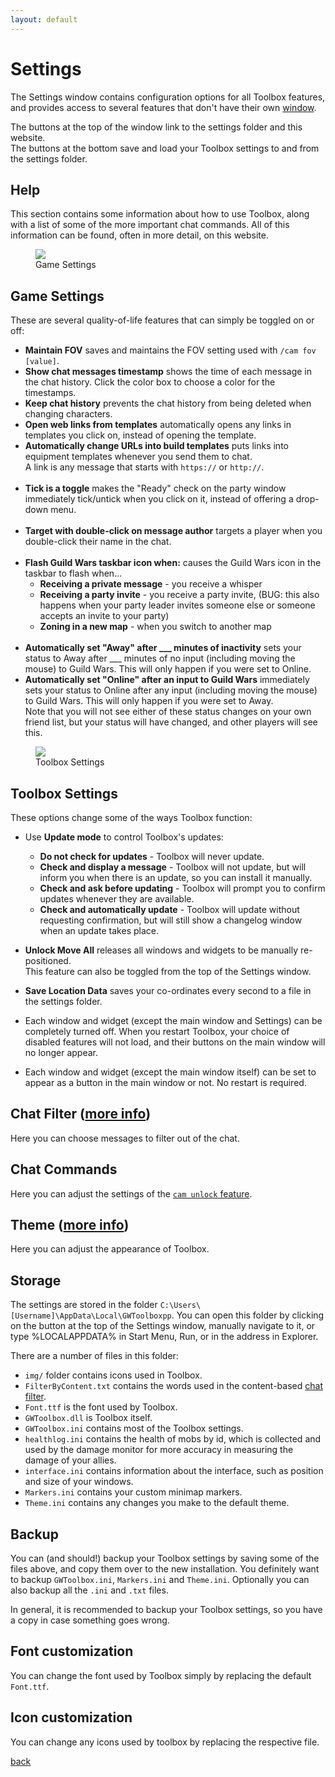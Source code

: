 ```yaml
---
layout: default
---
```


# Settings
The Settings window contains configuration options for all Toolbox features, and provides access to several features that don't have their own [window](windows).

The buttons at the top of the window link to the settings folder and this website.<br />
The buttons at the bottom save and load your Toolbox settings to and from the settings folder. 

## Help
This section contains some information about how to use Toolbox, along with a list of some of the more important chat commands. All of this information can be found, often in more detail, on this website.

<figure>
<img src="https://user-images.githubusercontent.com/11432831/28233546-6e8dde4a-68ac-11e7-8bc9-20de80416296.PNG"/>
<figcaption>Game Settings</figcaption>
</figure>

## Game Settings
These are several quality-of-life features that can simply be toggled on or off:
* **Maintain FOV** saves and maintains the FOV setting used with `/cam fov [value]`.
* **Show chat messages timestamp** shows the time of each message in the chat history. Click the color box to choose a color for the timestamps.
* **Keep chat history** prevents the chat history from being deleted when changing characters.
* **Open web links from templates** automatically opens any links in templates you click on, instead of opening the template.
* **Automatically change URLs into build templates** puts links into equipment templates whenever you send them to chat.  
 A link is any message that starts with `https://` or `http://`.<br /><br />  
* **Tick is a toggle** makes the "Ready" check on the party window immediately tick/untick when you click on it, instead of offering a drop-down menu.<br /><br />
* **Target with double-click on message author** targets a player when you double-click their name in the chat.<br /><br />
* **Flash Guild Wars taskbar icon when:** causes the Guild Wars icon in the taskbar to flash when...
    * **Receiving a private message** - you receive a whisper
    * **Receiving a party invite** - you receive a party invite, (BUG: this also happens when your party leader invites someone else or someone accepts an invite to your party)
    * **Zoning in a new map** - when you switch to another map
<br /><br />
* **Automatically set "Away" after ___ minutes of inactivity** sets your status to Away after ___ minutes of no input (including moving the mouse) to Guild Wars. This will only happen if you were set to Online.
* **Automatically set "Online" after an input to Guild Wars** immediately sets your status to Online after any input (including moving the mouse) to Guild Wars. This will only happen if you were set to Away.  
Note that you will not see either of these status changes on your own friend list, but your status will have changed, and other players will see this.

<figure>
<img src="https://user-images.githubusercontent.com/11432831/28233555-719397f6-68ac-11e7-82e5-8a18f4c7c44e.PNG"/>
<figcaption>Toolbox Settings</figcaption>
</figure>

## Toolbox Settings
These options change some of the ways Toolbox function:
* Use **Update mode** to control Toolbox's updates:
  * **Do not check for updates** - Toolbox will never update.
  * **Check and display a message** - Toolbox will not update, but will inform you when there is an update, so you can install it manually.
  * **Check and ask before updating** - Toolbox will prompt you to confirm updates whenever they are available.
  * **Check and automatically update** - Toolbox will update without requesting confirmation, but will still show a changelog window when an update takes place.
  
* **Unlock Move All** releases all windows and widgets to be manually re-positioned.  
  This feature can also be toggled from the top of the Settings window.
  
* **Save Location Data** saves your co-ordinates every second to a file in the settings folder.

* Each window and widget (except the main window and Settings) can be completely turned off. When you restart Toolbox, your choice of disabled features will not load, and their buttons on the main window will no longer appear.

* Each window and widget (except the main window itself) can be set to appear as a button in the main window or not. No restart is required.

## Chat Filter ([more info](filter))
Here you can choose messages to filter out of the chat.

## Chat Commands
Here you can adjust the settings of the [`cam unlock` feature](camera).

## Theme ([more info](theme))
Here you can adjust the appearance of Toolbox.

## Storage
The settings are stored in the folder `C:\Users\[Username]\AppData\Local\GWToolboxpp`. You can open this folder by clicking on the button at the top of the Settings window, manually navigate to it, or type %LOCALAPPDATA% in Start Menu, Run, or in the address in Explorer.

There are a number of files in this folder:

* `img/` folder contains icons used in Toolbox.
* `FilterByContent.txt` contains the words used in the content-based [chat filter](filter).
* `Font.ttf` is the font used by Toolbox.
* `GWToolbox.dll` is Toolbox itself.
* `GWToolbox.ini` contains most of the Toolbox settings.
* `healthlog.ini` contains the health of mobs by id, which is collected and used by the damage monitor for more accuracy in measuring the damage of your allies.
* `interface.ini` contains information about the interface, such as position and size of your windows.
* `Markers.ini` contains your custom minimap markers.
* `Theme.ini` contains any changes you make to the default theme.

## Backup
You can (and should!) backup your Toolbox settings by saving some of the files above, and copy them over to the new installation. You definitely want to backup `GWToolbox.ini`, `Markers.ini` and `Theme.ini`. Optionally you can also backup all the `.ini` and `.txt` files.

In general, it is recommended to backup your Toolbox settings, so you have a copy in case something goes wrong.

## Font customization
You can change the font used by Toolbox simply by replacing the default `Font.ttf`.

## Icon customization
You can change any icons used by toolbox by replacing the respective file. 

[back](./)
